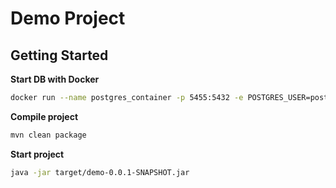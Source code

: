 # Demo Project

## Getting Started

**Start DB with Docker**

```bash
docker run --name postgres_container -p 5455:5432 -e POSTGRES_USER=postgres -e POSTGRES_PASSWORD=postgres -e POSTGRES_DB=db -d postgres
```

**Compile project**

```bash
mvn clean package
```

**Start project**

```bash
java -jar target/demo-0.0.1-SNAPSHOT.jar
```